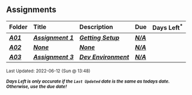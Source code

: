 ## Assignments

| Folder | Title | Description | Due | Days Left<sup>*</sup> |
|:------|:------|:------|:------|:-----:|
| ***<a href="https://github.com/rugbyprof/4443-Mobile-Apps_Summer22/tree/master/Assignments/A01">A01</a>*** | ***<a href="https://github.com/rugbyprof/4443-Mobile-Apps_Summer22/tree/master/Assignments/A01"> Assignment 1 </a>*** | ***<a href="https://github.com/rugbyprof/4443-Mobile-Apps_Summer22/tree/master/Assignments/A01"> Getting Setup</a>*** | ***<a href="https://github.com/rugbyprof/4443-Mobile-Apps_Summer22/tree/master/Assignments/A01">N/A</a>*** |  |
| ***<a href="https://github.com/rugbyprof/4443-Mobile-Apps_Summer22/tree/master/Assignments/A02">A02</a>*** | ***<a href="https://github.com/rugbyprof/4443-Mobile-Apps_Summer22/tree/master/Assignments/A02">None</a>*** | ***<a href="https://github.com/rugbyprof/4443-Mobile-Apps_Summer22/tree/master/Assignments/A02">None</a>*** | ***<a href="https://github.com/rugbyprof/4443-Mobile-Apps_Summer22/tree/master/Assignments/A02">N/A</a>*** |  |
| ***<a href="https://github.com/rugbyprof/4443-Mobile-Apps_Summer22/tree/master/Assignments/A03">A03</a>*** | ***<a href="https://github.com/rugbyprof/4443-Mobile-Apps_Summer22/tree/master/Assignments/A03"> Assignment 3 </a>*** | ***<a href="https://github.com/rugbyprof/4443-Mobile-Apps_Summer22/tree/master/Assignments/A03"> Dev Environment</a>*** | ***<a href="https://github.com/rugbyprof/4443-Mobile-Apps_Summer22/tree/master/Assignments/A03">N/A</a>*** |  |

<sup>Last Updated: 2022-06-12 (Sun @ 13:48)</sup> 

<sup>***Days Left is only accurate if the `Last Updated` date is the same as todays date. Otherwise, use the due date!***</sup> 